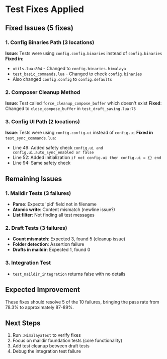 # Test Fixes Applied

## Fixed Issues (5 fixes)

### 1. Config Binaries Path (3 locations)
**Issue**: Tests were using `config.config.binaries` instead of `config.binaries`
**Fixed in**:
- `utils.lua:804` - Changed to `config.binaries.himalaya`
- `test_basic_commands.lua` - Changed to check `config.binaries`
- Also changed `config.config` to `config.defaults`

### 2. Composer Cleanup Method
**Issue**: Test called `force_cleanup_compose_buffer` which doesn't exist
**Fixed**: Changed to `close_compose_buffer` in `test_draft_saving.lua:75`

### 3. Config UI Path (2 locations)
**Issue**: Tests were using `config.config.ui` instead of `config.ui`
**Fixed in** `test_sync_commands.lua`:
- Line 49: Added safety check `config.ui and config.ui.auto_sync_enabled or false`
- Line 52: Added initialization `if not config.ui then config.ui = {} end`
- Line 94: Same safety check

## Remaining Issues

### 1. Maildir Tests (3 failures)
- **Parse**: Expects 'pid' field not in filename
- **Atomic write**: Content mismatch (newline issue?)
- **List filter**: Not finding all test messages

### 2. Draft Tests (3 failures)
- **Count mismatch**: Expected 3, found 5 (cleanup issue)
- **Folder detection**: Assertion failure
- **Drafts in maildir**: Expected 1, found 0

### 3. Integration Test
- `test_maildir_integration` returns false with no details

## Expected Improvement
These fixes should resolve 5 of the 10 failures, bringing the pass rate from 78.3% to approximately 87-89%.

## Next Steps
1. Run `:HimalayaTest` to verify fixes
2. Focus on maildir foundation tests (core functionality)
3. Add test cleanup between draft tests
4. Debug the integration test failure